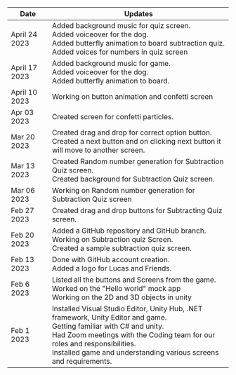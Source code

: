 | Date  | Updates |
| ------------- | ------------- |
|April 24 2023 | Added background music for quiz screen. </br> Added voiceover for the dog. </br> Added butterfly animation to board subtraction quiz. </br> Added voices for numbers in quiz screen |
|April 17 2023 | Added background music for game. </br> Added voiceover for the dog. </br> Added butterfly animation to board. |
|April 10 2023| Working on button animation and confetti screen |
| Apr 03 2023 |	Created screen for confetti particles. |
| Mar 20 2023 |	Created drag and drop for correct option button. <br> Created a next button and on clicking next button it will move to another screen. |
| Mar 13 2023 |	Created Random number generation for Subtraction Quiz screen. <br> Created background for Subtraction Quiz screen.|
| Mar 06 2023 |	Working on Random number generation for Subtraction Quiz screen |
| Feb 27 2023  | Created drag and drop buttons for Subtracting Quiz screen.|
| Feb 20 2023 | Added a GitHub repository and GitHub branch. <br>	Working on Subtraction quiz Screen. <br> Created a sample subtraction quiz screen.|
| Feb 13 2023 |	Done with GitHub account creation. <br> Added a logo for Lucas and Friends. |
| Feb 6 2023 | Listed all the buttons and Screens from the game.<br>	Worked on the "Hello world" mock app <br> Working on the 2D and 3D  objects in unity |
| Feb 1 2023 | Installed Visual Studio Editor, Unity Hub, .NET framework, Unity Editor and game. <br>	Getting familiar with C# and unity. <br> Had Zoom meetings with the Coding team for our roles and responsibilities. <br> Installed game and understanding various screens and requirements. |
